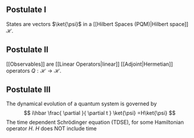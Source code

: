## Postulate I
States are vectors $\ket{\psi}$ in a [[Hilbert Spaces (PQM)|Hilbert space]] $\mathcal{H}$.
## Postulate II
[[Observables]] are [[Linear Operators|linear]] [[Adjoint|Hermetian]] operators $Q:\mathcal{H}\to \mathcal{H}$.

## Postulate III
The dynamical evolution of a quantum system is governed by
$$
i\hbar \frac{ \partial  }{ \partial t } \ket{\psi} =H\ket{\psi} 
$$
The time dependent Schrödinger equation (TDSE), for some Hamiltonian operator $H$. $H$ does NOT include time
